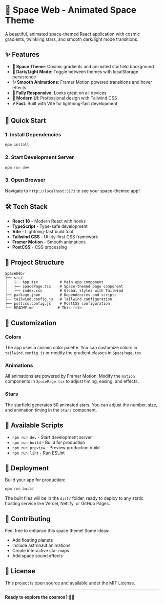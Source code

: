 # 🚀 Space Web - Animated Space Theme

A beautiful, animated space-themed React application with cosmic gradients, twinkling stars, and smooth dark/light mode transitions.

## ✨ Features

- **🌌 Space Theme**: Cosmic gradients and animated starfield background
- **🌙 Dark/Light Mode**: Toggle between themes with localStorage persistence
- **✨ Smooth Animations**: Framer Motion powered transitions and hover effects
- **📱 Fully Responsive**: Looks great on all devices
- **🎨 Modern UI**: Professional design with Tailwind CSS
- **⚡ Fast**: Built with Vite for lightning-fast development

## 🚀 Quick Start

### 1. Install Dependencies
```bash
npm install
```

### 2. Start Development Server
```bash
npm run dev
```

### 3. Open Browser
Navigate to `http://localhost:5173` to see your space-themed app!

## 🛠️ Tech Stack

- **React 18** - Modern React with hooks
- **TypeScript** - Type-safe development
- **Vite** - Lightning-fast build tool
- **Tailwind CSS** - Utility-first CSS framework
- **Framer Motion** - Smooth animations
- **PostCSS** - CSS processing

## 📁 Project Structure

```
SpaceWeb/
├── src/
│   ├── App.tsx          # Main app component
│   ├── SpacePage.tsx    # Space-themed page component
│   └── index.css        # Global styles with Tailwind
├── package.json         # Dependencies and scripts
├── tailwind.config.js   # Tailwind configuration
├── postcss.config.js    # PostCSS configuration
└── README.md           # This file
```

## 🎨 Customization

### Colors
The app uses a cosmic color palette. You can customize colors in `tailwind.config.js` or modify the gradient classes in `SpacePage.tsx`.

### Animations
All animations are powered by Framer Motion. Modify the `motion` components in `SpacePage.tsx` to adjust timing, easing, and effects.

### Stars
The starfield generates 50 animated stars. You can adjust the number, size, and animation timing in the `Stars` component.

## 🌟 Available Scripts

- `npm run dev` - Start development server
- `npm run build` - Build for production
- `npm run preview` - Preview production build
- `npm run lint` - Run ESLint

## 🚀 Deployment

Build your app for production:
```bash
npm run build
```

The built files will be in the `dist/` folder, ready to deploy to any static hosting service like Vercel, Netlify, or GitHub Pages.

## 🤝 Contributing

Feel free to enhance this space theme! Some ideas:
- Add floating planets
- Include astronaut animations
- Create interactive star maps
- Add space sound effects

## 📄 License

This project is open source and available under the MIT License.

---

**Ready to explore the cosmos?** 🌌✨
